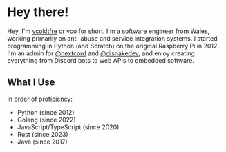 # Hey there!

Hey, I'm [vcokltfre](https://vco.sh) or vco for short. I'm a software engineer from Wales, working primarily on anti-abuse and service integration systems. I started programming in Python (and Scratch) on the original Raspberry Pi in 2012. I'm an admin for [@nextcord](https://nextcord.dev) and [@disnakedev](https://disnake.dev), and enioy creating everything from Discord bots to web APIs to embedded software.

## What I Use

In order of proficiency:

- Python (since 2012)
- Golang (since 2022)
- JavaScript/TypeScript (since 2020)
- Rust (since 2023)
- Java (since 2017)
